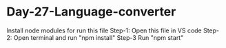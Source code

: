 # Day-27-Language-converter
Install node modules for run this file
Step-1: Open this file in VS code
Step-2: Open terminal and run "npm install"
Step-3 Run "npm start"
